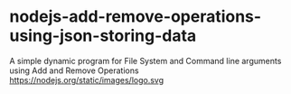 # nodejs-add-remove-operations-using-json-storing-data
A simple dynamic program for File System and Command line arguments using Add and Remove Operations
https://nodejs.org/static/images/logo.svg
